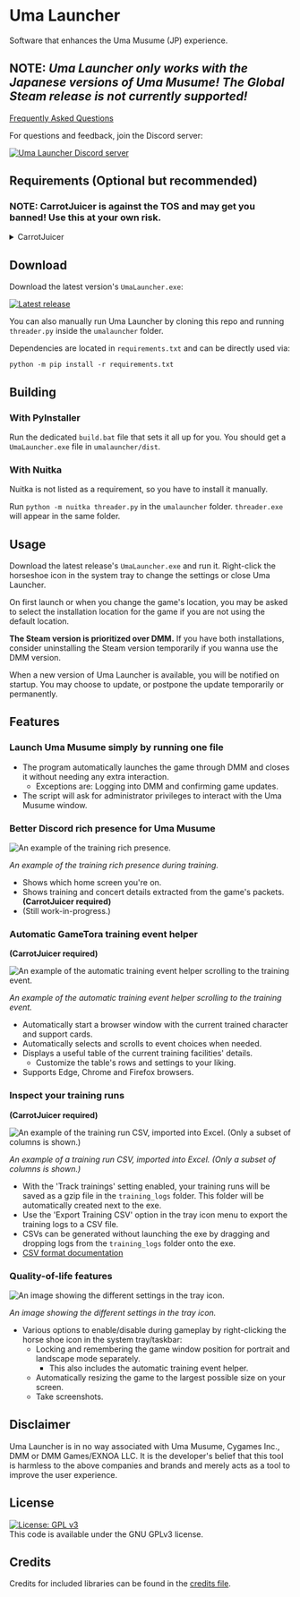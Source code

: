 # Uma Launcher
Software that enhances the Uma Musume (JP) experience.

## NOTE: *Uma Launcher only works with the Japanese versions of Uma Musume! The Global Steam release is not currently supported!*

[Frequently Asked Questions](FAQ.md)

For questions and feedback, join the Discord server:

[![Uma Launcher Discord server](https://discordapp.com/api/guilds/1089576859349569646/widget.png?style=banner2)](https://discord.gg/wvGHW65C6A)

## Requirements (Optional but recommended)
### NOTE: CarrotJuicer is against the TOS and may get you banned! Use this at your own risk. 
<details>
  <summary>CarrotJuicer</summary>
  
- [CarrotJuicer](https://github.com/hayaunderscore/CarrotJuicer) (Not *originally* made by me.)
  - Manually compile CarrotJuicer.
  - Extract CarrotJuicer's `version.dll` to the game's installation folder.<br>(The same folder where `umamusume.exe` is located.)
  - While optional, CarrotJuicer allows Uma Launcher to extract information from the network packets the game sends/receives. This information is necessary to determine the current status of the game, and needed for most of the features of Uma Launcher to work.

</details>

## Download
Download the latest version's `UmaLauncher.exe`:

[![Latest release](https://img.shields.io/github/v/release/hayaunderscore/UmaLauncher)](https://github.com/hayaunderscore/UmaLauncher/releases/latest)

You can also manually run Uma Launcher by cloning this repo and running `threader.py` inside the `umalauncher` folder.

Dependencies are located in `requirements.txt` and can be directly used via:

```
python -m pip install -r requirements.txt
```

## Building

### With PyInstaller

Run the dedicated `build.bat` file that sets it all up for you. You should get a `UmaLauncher.exe` file in `umalauncher/dist`.

### With Nuitka

Nuitka is not listed as a requirement, so you have to install it manually.

Run `python -m nuitka threader.py` in the `umalauncher` folder. `threader.exe` will appear in the same folder.

## Usage
Download the latest release's `UmaLauncher.exe` and run it. Right-click the horseshoe icon in the system tray to change the settings or close Uma Launcher.

On first launch or when you change the game's location, you may be asked to select the installation location for the game if you are not using the default location.

**The Steam version is prioritized over DMM.** If you have both installations, consider uninstalling the Steam version temporarily if you wanna use the DMM version.

When a new version of Uma Launcher is available, you will be notified on startup. You may choose to update, or postpone the update temporarily or permanently.

## Features
### Launch Uma Musume simply by running one file
- The program automatically launches the game through DMM and closes it without needing any extra interaction.
  - Exceptions are: Logging into DMM and confirming game updates.
- The script will ask for administrator privileges to interact with the Uma Musume window.
### Better Discord rich presence for Uma Musume
![An example of the training rich presence.](assets/rich-presence.png)

*An example of the training rich presence during training.*
- Shows which home screen you're on.
- Shows training and concert details extracted from the game's packets. **(CarrotJuicer required)**
- (Still work-in-progress.)
### Automatic GameTora training event helper
**(CarrotJuicer required)**

![An example of the automatic training event helper scrolling to the training event.](assets/event-helper.gif)

*An example of the automatic training event helper scrolling to the training event.*
- Automatically start a browser window with the current trained character and support cards.
- Automatically selects and scrolls to event choices when needed.
- Displays a useful table of the current training facilities' details.
  - Customize the table's rows and settings to your liking.
- Supports Edge, Chrome and Firefox browsers.
### Inspect your training runs
**(CarrotJuicer required)**

![An example of the training run CSV, imported into Excel. (Only a subset of columns is shown.)](assets/training-csv-excel.png)

*An example of a training run CSV, imported into Excel. (Only a subset of columns is shown.)*
- With the 'Track trainings' setting enabled, your training runs will be saved as a gzip file in the `training_logs` folder. This folder will be automatically created next to the exe.
- Use the 'Export Training CSV' option in the tray icon menu to export the training logs to a CSV file.
- CSVs can be generated without launching the exe by dragging and dropping logs from the `training_logs` folder onto the exe.
- [CSV format documentation](Training_Analyzer_Documentation.md)
### Quality-of-life features
![An image showing the different settings in the tray icon.](assets/tray-icon.png)

*An image showing the different settings in the tray icon.*
- Various options to enable/disable during gameplay by right-clicking the horse shoe icon in the system tray/taskbar:
  - Locking and remembering the game window position for portrait and landscape mode separately.
    - This also includes the automatic training event helper.
  - Automatically resizing the game to the largest possible size on your screen.
  - Take screenshots.

## Disclaimer
Uma Launcher is in no way associated with Uma Musume, Cygames Inc., DMM or DMM Games/EXNOA LLC.
It is the developer's belief that this tool is harmless to the above companies and brands and merely acts as a tool to improve the user experience.  

## License
[![License: GPL v3](https://img.shields.io/badge/License-GPLv3-blue.svg)](https://www.gnu.org/licenses/gpl-3.0)  
This code is available under the GNU GPLv3 license.

## Credits
Credits for included libraries can be found in the [credits file](CREDITS.txt).

